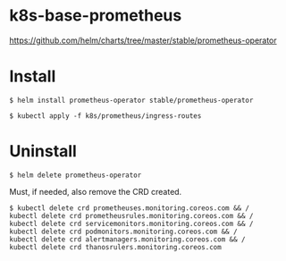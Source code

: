 # k8s-base-prometheus

https://github.com/helm/charts/tree/master/stable/prometheus-operator

# Install

```
$ helm install prometheus-operator stable/prometheus-operator
```

```
$ kubectl apply -f k8s/prometheus/ingress-routes
```

# Uninstall

```
$ helm delete prometheus-operator
```

Must, if needed, also remove the CRD created.

```
$ kubectl delete crd prometheuses.monitoring.coreos.com && /
kubectl delete crd prometheusrules.monitoring.coreos.com && /
kubectl delete crd servicemonitors.monitoring.coreos.com && /
kubectl delete crd podmonitors.monitoring.coreos.com && /
kubectl delete crd alertmanagers.monitoring.coreos.com && /
kubectl delete crd thanosrulers.monitoring.coreos.com
```
